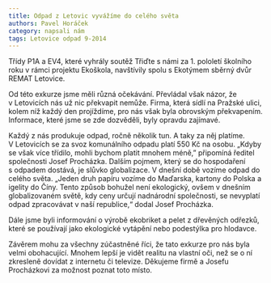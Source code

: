 ```yaml
---
title: Odpad z Letovic vyvážíme do celého světa
authors: Pavel Horáček
category: napsali nám
tags: Letovice odpad 9-2014
---
```


Třídy P1A a EV4, které vyhrály soutěž Třiďte s námi za 1. pololetí školního roku v rámci projektu Ekoškola, navštívily spolu s Ekotýmem sběrný dvůr REMAT Letovice.

Od této exkurze jsme měli různá očekávání. Převládal však názor, že v Letovicích nás už nic překvapit nemůže. Firma, která sídlí na Pražské ulici, kolem níž každý den projíždíme, pro nás však byla obrovským překvapením. Informace, které jsme se zde dozvěděli, byly opravdu zajímavé.

Každý z nás produkuje odpad, ročně několik tun. A taky za něj platíme. V Letovicích se za svoz komunálního odpadu platí 550 Kč na osobu. „Kdyby se však více třídilo, mohli bychom platit mnohem méně,” připomíná ředitel společnosti Josef Procházka. Dalším pojmem, který se do hospodaření s odpadem dostává, je slůvko globalizace. V dnešní době vozíme odpad do celého světa. „Jeden druh papíru vozíme do Maďarska, kartony do Polska a igelity do Číny. Tento způsob bohužel není ekologický, ovšem v dnešním globalizovaném světě, kdy ceny určují nadnárodní společnosti, se nevyplatí odpad zpracovávat v naší republice,“ dodal Josef Procházka.

Dále jsme byli informování o výrobě ekobriket a pelet z dřevěných odřezků, které se používají jako ekologické vytápění nebo podestýlka pro hlodavce.

Závěrem mohu za všechny zúčastněné říci, že tato exkurze pro nás byla velmi obohacující. Mnohem lepší je vidět realitu na vlastní oči, než se o ní zkresleně dovídat z internetu či televize. Děkujeme firmě a Josefu Procházkovi za možnost poznat toto místo. 